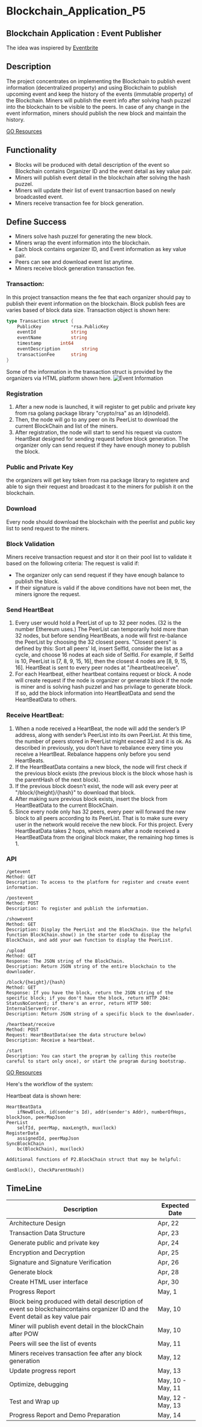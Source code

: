 # Blockchain_Application_P5

## Blockchain Application : Event Publisher 
The idea was inspiered by [Eventbrite](https://www.eventbrite.com/)

## Description 

The project concentrates on implementing the Blockchain to publish event information (decentralized property) and using Blockchain to publish upcoming event and keep the history of the events (immutable property) of the Blockchain. Miners will publish the event info after solving hash puzzel into the blockchain to be visible to the peers. 
In case of any change in the event information, miners should publish the new block and maintain the history. 

[GO Resources](https://thenewstack.io/make-a-restful-json-api-go/)


## Functionality
-  Blocks will be produced with detail description of the event so Blockchain contains Organizer ID and the event detail as key value pair.  
-  Miners will publish event detail in the blockchain after solving the hash puzzel.
-  Miners will update their list of event transacrtion based on newly broadcasted event. 
-  Miners receive transaction fee for block generation.

## Define Success

-  Miners solve hash puzzel for generating the new block.
-  Miners wrap the event information into the blockchain.
-  Each block contains organizer ID, and Event information as key value pair.
-  Peers can see and download event list anytime.
-  Miners receive block generation transaction fee.

### Transaction:
In this project transaction means the fee that each organizer should pay to publish their event information on the blockchain. Block publish fees are varies based of block data size. Transaction object is shown here:
```go
type Transaction struct {
	PublicKey   		*rsa.PublicKey
	eventId     		string
	eventName     		string
	timestamp  		int64
	eventDescription    	string
	transactionFee    	string
}
```
Some of the information in the transaction struct is provided by the organizers via HTML platform shown here.
![Event Information](blockchain.png)

### Registration
1. After a new node is launched, it will register to get public and private key from rsa golang package library "crypto/rsa" as an Id(nodeId). 
2. Then, the node will go to any peer on its PeerList to download the current BlockChain and list of the miners. 
3. After registration, the node will start to send his request via custom HeartBeat designed for sending request before block generation. The organizer only can send request if they have enough money to publish the block.

### Public and Private Key
the organizers will get key token from rsa package library to registere and able to sign their request and broadcast it to the miners for publish it on the blockchain.

### Download
Every node should download the blockchain with the peerlist and public key list to send request to the miners. 

### Block Validation
Miners receive transaction request and stor it on their pool list to validate it based on the following criteria:
The request is valid if: 
- The organizer only can send request if they have enough balance to publish the block.
- If their signature is valid 
if the above conditions have not been met, the miners ignore the request.

### Send HeartBeat
1. Every user would hold a PeerList of up to 32 peer nodes. (32 is the number Ethereum uses.) The PeerList can temporarily hold more than 32 nodes, but before sending HeartBeats, a node will first re-balance the PeerList by choosing the 32 closest peers. "Closest peers" is defined by this: Sort all peers' Id, insert SelfId, consider the list as a cycle, and choose 16 nodes at each side of SelfId. For example, if SelfId is 10, PeerList is [7, 8, 9, 15, 16], then the closest 4 nodes are [8, 9, 15, 16]. HeartBeat is sent to every peer nodes at "/heartbeat/receive". 
2. For each Heartbeat, either heartbeat contains request or block. A node will create request if the node is organizer or generate block if the node is miner and is solving hash puzzel and has privilage to generate block. If so, add the block information into HeartBeatData and send the HeartBeatData to others.

### Receive HeartBeat:
1. When a node received a HeartBeat, the node will add the sender’s IP address, along with sender’s PeerList into its own PeerList. At this time, the number of peers stored in PeerList might exceed 32 and it is ok. As described in previously, you don’t have to rebalance every time you receive a HeartBeat. Rebalance happens only before you send HeartBeats.
2. If the HeartBeatData contains a new block, the node will first check if the previous block exists (the previous block is the block whose hash is the parentHash of the next block).
3. If the previous block doesn't exist, the node will ask every peer at "/block/{height}/{hash}" to download that block. 
4. After making sure previous block exists, insert the block from HeartBeatData to the current BlockChain. 
5. Since every node only has 32 peers, every peer will forward the new block to all peers according to its PeerList. That is to make sure every user in the network would receive the new block. For this project. Every HeartBeatData takes 2 hops, which means after a node received a HeartBeatData from the original block maker, the remaining hop times is 1.

### API
```linux
/getevent
Method: GET
Description: To access to the platform for register and create event information.

/postevent
Method: POST
Description: To register and publish the information.

/showevent
Method: GET
Description: Display the PeerList and the BlockChain. Use the helpful function BlockChain.show() in the starter code to display the BlockChain, and add your own function to display the PeerList.

/upload
Method: GET
Response: The JSON string of the BlockChain.
Description: Return JSON string of the entire blockchain to the downloader.

/block/{height}/{hash}
Method: GET
Response: If you have the block, return the JSON string of the specific block; if you don't have the block, return HTTP 204: StatusNoContent; if there's an error, return HTTP 500: InternalServerError. 
Description: Return JSON string of a specific block to the downloader.

/heartbeat/receive
Method: POST
Request: HeartBeatData(see the data structure below)
Description: Receive a heartbeat.

/start
Description: You can start the program by calling this route(be careful to start only once), or start the program during bootstrap.
```

[GO Resources](https://thenewstack.io/make-a-restful-json-api-go/)

Here's the workflow of the system:


Heartbeat data is shown here: 

```linux
HeartBeatData
    ifNewBlock, id(sender's Id), addr(sender's Addr), numberOfHops, blockJson, peerMapJson
PeerList
    selfId, peerMap, maxLength, mux(lock)
RegisterData
    assignedId, peerMapJson
SyncBlockChain
    bc(BlockChain), mux(lock)

Additional functions of P2.BlockChain struct that may be helpful:

GenBlock(), CheckParentHash()
```

## TimeLine 

**Description** | **Expected Date**  | 
--- | --- |
Architecture Design | Apr, 22| 
Transaction Data Structure  | Apr, 23| 
Generate public and private key | Apr, 24| 
Encryption and Decryption| Apr, 25| 
Signature and Signature Verification| Apr, 26| 
Generate block  | Apr, 28| 
Create HTML user interface | Apr, 30|
Progress Report | May, 1| 
Block being produced with detail description of event so blockchaincontains organizer ID and the Event detail as key value pair | May, 10| 
Miner will publish event detail in the blockChain after POW| May, 10| 
Peers will see the list of events| May, 11| 
Miners receives transaction fee after any block generation | May, 12| 
Update progress report | May, 13| 
Optimize, debugging  | May, 10 - May, 11| 
Test and Wrap up  | May, 12 - May, 13| 
Progress Report and Demo Preparation | May, 14| 

